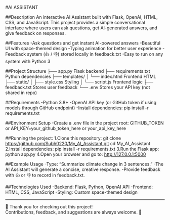 #AI ASSISTANT

##Description
An interactive AI Assistant built with Flask, OpenAI, HTML, CSS, and JavaScript.
This project provides a simple conversational interface where users can ask questions, get AI-generated answers, and give feedback on responses.

##Features
-Ask questions and get instant AI-powered answers
-Beautiful UI with space-themed design
-Typing animation for better user experience
-Feedback system (👍 / 👎) stored locally in feedback.txt
-Easy to run on any system with Python 3

##Project Structure
├── app.py                Flask backend
├── requirements.txt      Python dependencies
├── templates/
│   └── index.html        Frontend HTML
├── static/
│   ├── style.css         Styling
│   └── script.js         Frontend logic
├── feedback.txt          Stores user feedback
└── .env                  Stores your API key (not shared in repo)

##Requirements
-Python 3.8+
-OpenAI API key (or GitHub token if using models through GitHub endpoint)
-Install dependencies:
  pip install -r requirements.txt

##Environment Setup
-Create a .env file in the project root:
  GITHUB_TOKEN or API_KEY=your_github_token_here or your_api_key_here

##Running the project:
1.Clone this repository:
git clone https://github.com/Subh0220/My_AI_Assistant.git
cd My_AI_Assistant
2.Install dependencies:
pip install -r requirements.txt
3.Run the Flask app:
python app.py
4.Open your browser and go to:
http://127.0.0.1:5000

##Example Usage
-Type: “Summarize climate change in 3 sentences.”
-The AI Assistant will generate a concise, creative response.
-Provide feedback with 👍 or 👎 to record in feedback.txt.

##Technologies Used
-Backend: Flask, Python, OpenAI API
-Frontend: HTML, CSS, JavaScript
-Styling: Custom space-themed design

---

🙏 Thank you for checking out this project!  
Contributions, feedback, and suggestions are always welcome. 🚀
